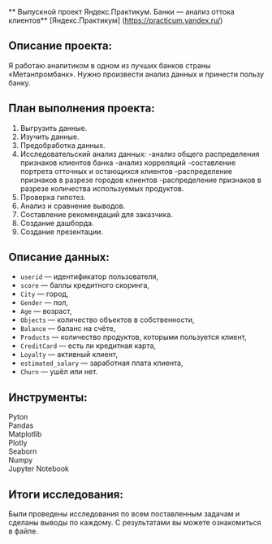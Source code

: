  ** Выпускной проект Яндекс.Практикум. Банки — анализ оттока клиентов**
[Яндекс.Практикум] (https://practicum.yandex.ru/)
## Описание проекта:
       
 Я работаю аналитиком в одном из лучших банков страны «Метанпромбанк». Нужно произвести анализ данных и принести пользу банку.
 ## План выполнения проекта: 
    
1) Выгрузить данные.
2) Изучить данные.
3) Предобработка данных.
4) Исследовательский анализ данных:
-анализ общего распределения признаков клиентов банка
-анализ корреляций
-составление портрета отточных и остающихся клиентов
-распределение признаков в разрезе городов клиентов
-распределение признаков в разрезе количества используемых продуктов.
5) Проверка гипотез.
6) Анализ и сравнение выводов.
7) Составление рекомендаций для заказчика.
8) Создание дашборда.
9) Создание презентации. 
## Описание данных:
       
- `userid` — идентификатор пользователя,
- `score` — баллы кредитного скоринга,
- `City` — город,
- `Gender` — пол,
- `Age` — возраст,
- `Objects` — количество объектов в собственности,
- `Balance` — баланс на счёте,
- `Products` — количество продуктов, которыми пользуется клиент,
- `CreditCard` — есть ли кредитная карта,
- `Loyalty` — активный клиент,
- `estimated_salary` — заработная плата клиента,
- `Churn` — ушёл или нет.
## Инструменты:
Pyton  
Pandas  
Matplotlib  
Plotly  
Seaborn  
Numpy  
Jupyter Notebook
## Итоги исследования:
Были проведены исследования по всем поставленным задачам и сделаны выводы по каждому. 
С результатами вы можете ознакомиться в файле.
